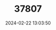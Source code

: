---
title: "37807"
category: "Quararibea pterocalyx"
draft: false
date: 2024-02-22 13:03:50
languages:
  English: ["Wild Palm"]
  Spanish; Castilian: ["Cinco Dedos", "Guayabillo"]
---